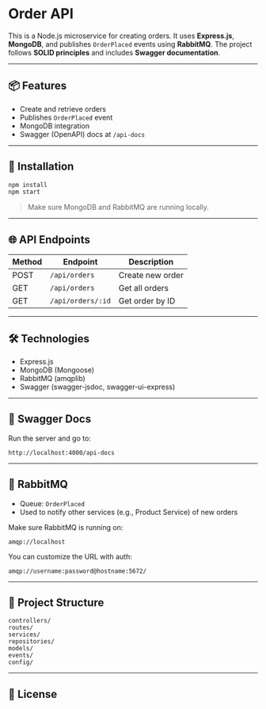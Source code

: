 # Order API

This is a Node.js microservice for creating orders. It uses **Express.js**, **MongoDB**, and publishes `OrderPlaced` events using **RabbitMQ**. The project follows **SOLID principles** and includes **Swagger documentation**.

---

## 📦 Features

- Create and retrieve orders
- Publishes `OrderPlaced` event
- MongoDB integration
- Swagger (OpenAPI) docs at `/api-docs`

---

## 🚀 Installation

```bash
npm install
npm start
```

> Make sure MongoDB and RabbitMQ are running locally.

---

## 🌐 API Endpoints

| Method | Endpoint         | Description        |
|--------|------------------|--------------------|
| POST   | `/api/orders`    | Create new order   |
| GET    | `/api/orders`    | Get all orders     |
| GET    | `/api/orders/:id`| Get order by ID    |

---

## 🛠 Technologies

- Express.js
- MongoDB (Mongoose)
- RabbitMQ (amqplib)
- Swagger (swagger-jsdoc, swagger-ui-express)

---

## 📘 Swagger Docs

Run the server and go to:  
```
http://localhost:4000/api-docs
```

---

## 📡 RabbitMQ

- Queue: `OrderPlaced`
- Used to notify other services (e.g., Product Service) of new orders

Make sure RabbitMQ is running on:

```
amqp://localhost
```

You can customize the URL with auth:

```
amqp://username:password@hostname:5672/
```

---

## 🧱 Project Structure

```
controllers/
routes/
services/
repositories/
models/
events/
config/
```

---

## 🔑 License